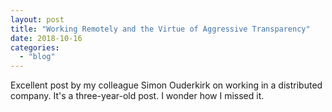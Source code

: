 ```yaml
---
layout: post
title: "Working Remotely and the Virtue of Aggressive Transparency"
date: 2018-10-16
categories: 
  - "blog"
---
```


Excellent post by my colleague Simon Ouderkirk on working in a distributed company. It's a three-year-old post. I wonder how I missed it.

